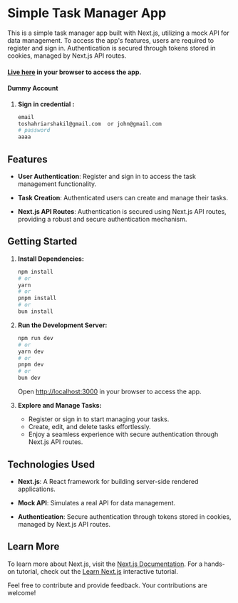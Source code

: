 # Simple Task Manager App

This is a simple task manager app built with Next.js, utilizing a mock API for data management. To access the app's features, users are required to register and sign in. Authentication is secured through tokens stored in cookies, managed by Next.js API routes.

#### [Live here](https://task-management-app-eight-lemon.vercel.app/) in your browser to access the app.

#### Dummy Account

1. **Sign in credential :**

   ```bash
   email
   toshahriarshakil@gmail.com  or john@gmail.com
   # password
   aaaa


   ```

## Features

- **User Authentication**: Register and sign in to access the task management functionality.

- **Task Creation**: Authenticated users can create and manage their tasks.

- **Next.js API Routes**: Authentication is secured using Next.js API routes, providing a robust and secure authentication mechanism.

## Getting Started

1. **Install Dependencies:**

   ```bash
   npm install
   # or
   yarn
   # or
   pnpm install
   # or
   bun install
   ```

2. **Run the Development Server:**

   ```bash
   npm run dev
   # or
   yarn dev
   # or
   pnpm dev
   # or
   bun dev
   ```

   Open [http://localhost:3000](http://localhost:3000) in your browser to access the app.

3. **Explore and Manage Tasks:**

   - Register or sign in to start managing your tasks.
   - Create, edit, and delete tasks effortlessly.
   - Enjoy a seamless experience with secure authentication through Next.js API routes.

## Technologies Used

- **Next.js**: A React framework for building server-side rendered applications.

- **Mock API**: Simulates a real API for data management.

- **Authentication**: Secure authentication through tokens stored in cookies, managed by Next.js API routes.

## Learn More

To learn more about Next.js, visit the [Next.js Documentation](https://nextjs.org/docs). For a hands-on tutorial, check out the [Learn Next.js](https://nextjs.org/learn) interactive tutorial.

Feel free to contribute and provide feedback. Your contributions are welcome!
